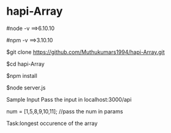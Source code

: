 
# hapi-Array
#node -v ==>6.10.10

#npm -v ==>3.10.10

$git clone https://github.com/Muthukumars1994/hapi-Array.git

$cd hapi-Array

$npm install

$node server.js


Sample Input 
Pass the input in localhost:3000/api

num = [1,5,8,9,10,11];
//pass the num in params


Task:longest occurence of the array 
